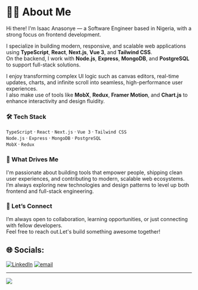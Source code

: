# 🧑‍💻 About Me

Hi there! I'm Isaac Anasonye — a Software Engineer based in Nigeria, with a strong focus on frontend development.

I specialize in building modern, responsive, and scalable web applications using **TypeScript**, **React**, **Next.js**, **Vue 3**, and **Tailwind CSS**.  
On the backend, I work with **Node.js**, **Express**, **MongoDB**, and **PostgreSQL** to support full-stack solutions.

I enjoy transforming complex UI logic such as canvas editors, real-time updates, charts, and infinite scroll into seamless, high-performance user experiences.  
I also make use of tools like **MobX**, **Redux**, **Framer Motion**, and **Chart.js** to enhance interactivity and design fluidity.

### 🛠️ Tech Stack
`TypeScript` · `React` · `Next.js` · `Vue 3` · `Tailwind CSS`  
`Node.js` · `Express` · `MongoDB` · `PostgreSQL`  
`MobX` · `Redux` 

### 🌱 What Drives Me
I'm passionate about building tools that empower people, shipping clean user experiences, and contributing to modern, scalable web ecosystems.  
I’m always exploring new technologies and design patterns to level up both frontend and full-stack engineering.

### 🤝 Let’s Connect
I’m always open to collaboration, learning opportunities, or just connecting with fellow developers.  
Feel free to reach out.Let's build something awesome together!

## 🌐 Socials:
[![LinkedIn](https://img.shields.io/badge/LinkedIn-%230077B5.svg?logo=linkedin&logoColor=white)](https://linkedin.com/in/https://linkedin.com/in/isaacanasonye) [![email](https://img.shields.io/badge/Email-D14836?logo=gmail&logoColor=white)](mailto:isaaconyes80@gmail.com) 

---
[![](https://visitcount.itsvg.in/api?id=isaacprogi&icon=0&color=0)](https://visitcount.itsvg.in)

